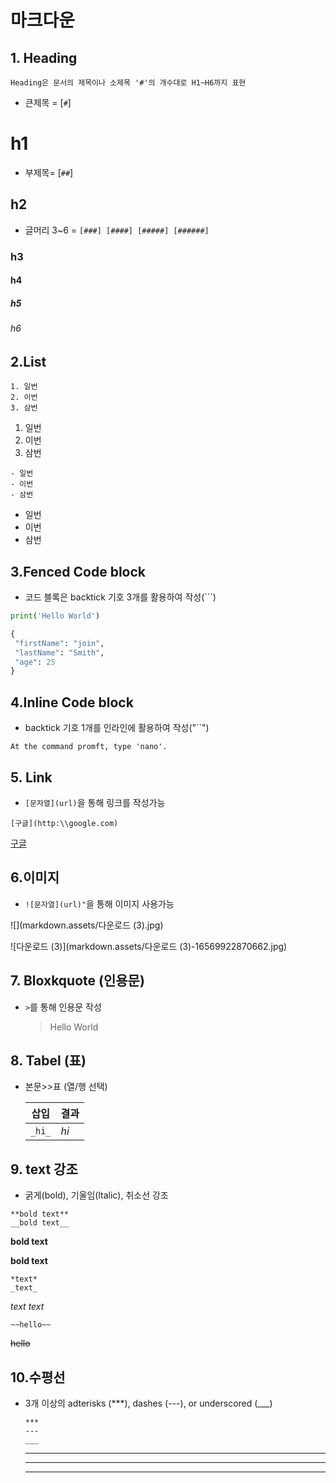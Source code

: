 # 마크다운 

## 1. Heading

```Heading은 문서의 제목이나 소제목 '#'의 개수대로 H1~H6까지 표현```

- 큰제목 = [`#`]

# h1

- 부제목= [`##`]

## h2 

- 글머리  3~6 = `[###] [####] [#####] [######]`

### h3

#### h4

##### h5

###### h6



## 2.List

```
1. 일번
2. 이번
3. 삼번
```

1. 일번 
2. 이번
3. 삼번

```
- 일번
- 이번
- 삼번
```

- 일번
- 이번
- 삼번



## 3.Fenced Code block

- 코드 블록은 backtick 기호 3개를 활용하여 작성(```)

```python
print('Hello World')

{	
 "firstName": "join",
 "lastName": "Smith",	
 "age": 25
}
```



## 4.Inline Code block

- backtick 기호 1개를 인라인에 활용하여 작성("``")

```At the command promft, type 'nano'.```



## 5. Link

- ```[문자열](url)```을 통해 링크를 작성가능

```[구글](http:\\google.com)```

[구글](http:\\google.com)



## 6.이미지

- ```![문자열](url)"```을 통해 이미지 사용가능

![](markdown.assets/다운로드 (3).jpg)

![다운로드 (3)](markdown.assets/다운로드 (3)-16569922870662.jpg)

## 7. Bloxkquote (인용문)

- ```>```를 통해 인용문 작성

  > Hello World
  >
  > 

## 8. Tabel (표)

- 본문>>표 (열/행 선택)

  | 삽입       | 결과 |
  | ---------- | ---- |
  | ```_hi_``` | _hi_ |



## 9. text 강조

- 굵게(bold), 기울임(ltalic), 취소선 강조

```
**bold text**
__bold text__
```

**bold text**

__bold text__

``` 
*text* 
_text_
```

*text*
_text_

```
~~hello~~
```

~~hello~~





## 10.수평선

- 3개 이상의 adterisks (***), dashes (---), or underscored (___) 

  ```***
  ***
  ---
  ___
  ```

  ***

  ---

  ___

  

